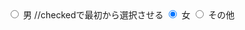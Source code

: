 <body>
    <form action="example.php" method="post" name="contact-form">
        <input type="radio" name="gender" value="男"> 男
      //checkedで最初から選択させる
        <input type="radio" name="gender" value="女" checked> 女
        <input type="radio" name="gender" value="その他"> その他
    </form>
</body>
